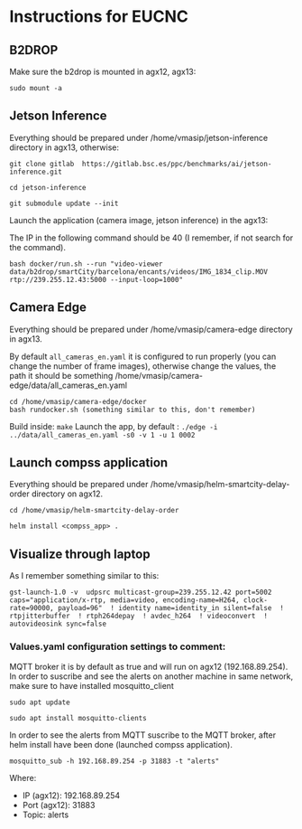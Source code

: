 # Instructions for EUCNC

## B2DROP
Make sure the b2drop is mounted in agx12, agx13:

```sudo mount -a```

## Jetson Inference
Everything should be prepared under /home/vmasip/jetson-inference directory in agx13, otherwise:

```git clone gitlab  https://gitlab.bsc.es/ppc/benchmarks/ai/jetson-inference.git```

```cd jetson-inference```

```git submodule update --init```

Launch the application (camera image, jetson inference) in the agx13:

The IP in the following command should be 40 (I remember, if not search for the command).

```bash docker/run.sh --run "video-viewer data/b2drop/smartCity/barcelona/encants/videos/IMG_1834_clip.MOV rtp://239.255.12.43:5000 --input-loop=1000"```

## Camera Edge
Everything should be prepared under /home/vmasip/camera-edge directory in agx13.

By default `all_cameras_en.yaml` it is configured to run properly (you can change the number of frame images), otherwise change the values, the path it should be something /home/vmasip/camera-edge/data/all_cameras_en.yaml  

```
cd /home/vmasip/camera-edge/docker
bash rundocker.sh (something similar to this, don't remember)
```

Build inside:
```make```
Launch the app, by default :
```./edge -i ../data/all_cameras_en.yaml -s0 -v 1 -u 1 0002```


## Launch compss application
Everything should be prepared under /home/vmasip/helm-smartcity-delay-order directory on agx12.

```cd /home/vmasip/helm-smartcity-delay-order```

```helm install <compss_app> . ```

## Visualize through laptop
As I remember something similar to this:
```
gst-launch-1.0 -v  udpsrc multicast-group=239.255.12.42 port=5002 caps="application/x-rtp, media=video, encoding-name=H264, clock-rate=90000, payload=96"  ! identity name=identity_in silent=false  ! rtpjitterbuffer  ! rtph264depay  ! avdec_h264  ! videoconvert  ! autovideosink sync=false
```

### Values.yaml configuration settings to comment:
MQTT broker it is by default as true and will run on agx12 (192.168.89.254).
In order to suscribe and see the alerts on another machine in same network, make sure to have installed mosquitto_client
```
sudo apt update

sudo apt install mosquitto-clients
```

In order to see the alerts from MQTT suscribe to the MQTT broker, after helm install have been done (launched compss application).

```mosquitto_sub -h 192.168.89.254 -p 31883 -t "alerts"```

Where:
- IP (agx12): 192.168.89.254
- Port (agx12): 31883
- Topic: alerts

